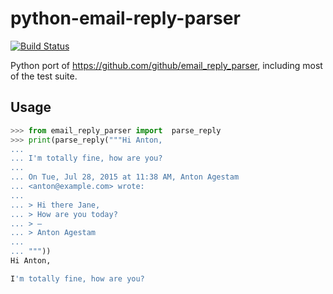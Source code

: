 # python-email-reply-parser

[![Build Status](https://travis-ci.org/antonagestam/python-email-reply-parser.svg?branch=master)](https://travis-ci.org/antonagestam/python-email-reply-parser)

Python port of https://github.com/github/email_reply_parser, including most of the test suite.

## Usage

``` python
>>> from email_reply_parser import  parse_reply
>>> print(parse_reply("""Hi Anton,
...
... I'm totally fine, how are you?
...
... On Tue, Jul 28, 2015 at 11:38 AM, Anton Agestam
... <anton@example.com> wrote:
...
... > Hi there Jane,
... > How are you today?
... > —
... > Anton Agestam
...
... """))
Hi Anton,

I'm totally fine, how are you?

```
